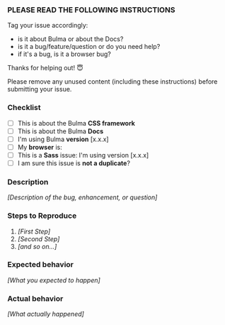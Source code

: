 ### PLEASE READ THE FOLLOWING INSTRUCTIONS

Tag your issue accordingly:

* is it about Bulma or about the Docs?
* is it a bug/feature/question or do you need help?
* if it's a bug, is it a browser bug?

Thanks for helping out! 😇

Please remove any unused content (including these instructions) before submitting your issue.

### Checklist

* [ ] This is about the Bulma **CSS framework**
* [ ] This is about the Bulma **Docs**
* [ ] I'm using Bulma **version** [x.x.x]
* [ ] My **browser** is:
* [ ] This is a **Sass** issue: I'm using version [x.x.x]
* [ ] I am sure this issue is **not a duplicate**?

### Description

_[Description of the bug, enhancement, or question]_

### Steps to Reproduce

1. _[First Step]_
2. _[Second Step]_
3. _[and so on...]_

### Expected behavior

_[What you expected to happen]_

### Actual behavior

_[What actually happened]_

